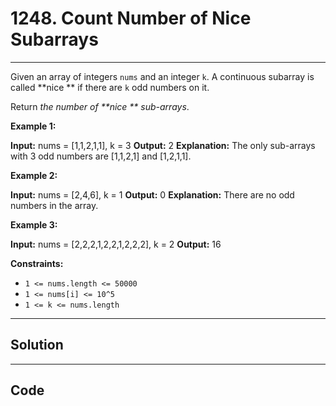 # 1248. Count Number of Nice Subarrays

---

Given an array of integers `nums` and an integer `k`. A continuous subarray is called **nice ** if there are `k` odd numbers on it.

Return _the number of **nice ** sub-arrays_.

 

**Example 1:**


**Input:** nums = [1,1,2,1,1], k = 3
**Output:** 2
**Explanation:** The only sub-arrays with 3 odd numbers are [1,1,2,1] and [1,2,1,1].


**Example 2:**


**Input:** nums = [2,4,6], k = 1
**Output:** 0
**Explanation:** There are no odd numbers in the array.


**Example 3:**


**Input:** nums = [2,2,2,1,2,2,1,2,2,2], k = 2
**Output:** 16


 

**Constraints:**

  * `1 <= nums.length <= 50000`
  * `1 <= nums[i] <= 10^5`
  * `1 <= k <= nums.length`

---

## Solution



---

## Code
```python


```